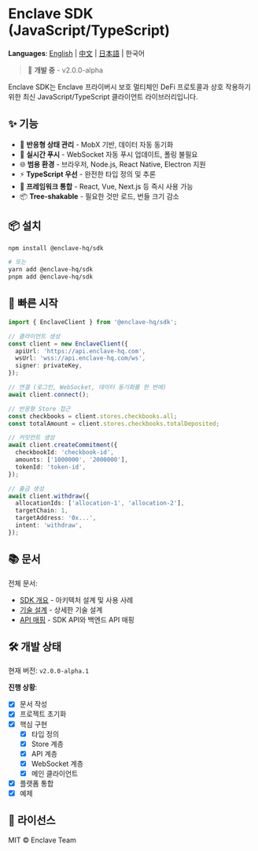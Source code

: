 # Enclave SDK (JavaScript/TypeScript)

**Languages**: [English](./README.md) | [中文](./README.zh.md) | [日本語](./README.ja.md) | 한국어

> 🚧 **개발 중** - v2.0.0-alpha

Enclave SDK는 Enclave 프라이버시 보호 멀티체인 DeFi 프로토콜과 상호 작용하기 위한 최신 JavaScript/TypeScript 클라이언트 라이브러리입니다.

## ✨ 기능

- 🔄 **반응형 상태 관리** - MobX 기반, 데이터 자동 동기화
- 🔌 **실시간 푸시** - WebSocket 자동 푸시 업데이트, 폴링 불필요
- 🌐 **범용 환경** - 브라우저, Node.js, React Native, Electron 지원
- ⚡ **TypeScript 우선** - 완전한 타입 정의 및 추론
- 🎯 **프레임워크 통합** - React, Vue, Next.js 등 즉시 사용 가능
- 📦 **Tree-shakable** - 필요한 것만 로드, 번들 크기 감소

## 📦 설치

```bash
npm install @enclave-hq/sdk

# 또는
yarn add @enclave-hq/sdk
pnpm add @enclave-hq/sdk
```

## 🚀 빠른 시작

```typescript
import { EnclaveClient } from '@enclave-hq/sdk';

// 클라이언트 생성
const client = new EnclaveClient({
  apiUrl: 'https://api.enclave-hq.com',
  wsUrl: 'wss://api.enclave-hq.com/ws',
  signer: privateKey,
});

// 연결 (로그인, WebSocket, 데이터 동기화를 한 번에)
await client.connect();

// 반응형 Store 접근
const checkbooks = client.stores.checkbooks.all;
const totalAmount = client.stores.checkbooks.totalDeposited;

// 커밋먼트 생성
await client.createCommitment({
  checkbookId: 'checkbook-id',
  amounts: ['1000000', '2000000'],
  tokenId: 'token-id',
});

// 출금 생성
await client.withdraw({
  allocationIds: ['allocation-1', 'allocation-2'],
  targetChain: 1,
  targetAddress: '0x...',
  intent: 'withdraw',
});
```

## 📚 문서

전체 문서:

- [SDK 개요](./docs/SDK_OVERVIEW.ko.md) - 아키텍처 설계 및 사용 사례
- [기술 설계](./docs/SDK_JS_DESIGN.ko.md) - 상세한 기술 설계
- [API 매핑](./docs/SDK_API_MAPPING.ko.md) - SDK API와 백엔드 API 매핑

## 🛠️ 개발 상태

현재 버전: `v2.0.0-alpha.1`

**진행 상황**:
- [x] 문서 작성
- [x] 프로젝트 초기화
- [x] 핵심 구현
  - [x] 타입 정의
  - [x] Store 계층
  - [x] API 계층
  - [x] WebSocket 계층
  - [x] 메인 클라이언트
- [x] 플랫폼 통합
- [x] 예제

## 📄 라이선스

MIT © Enclave Team

